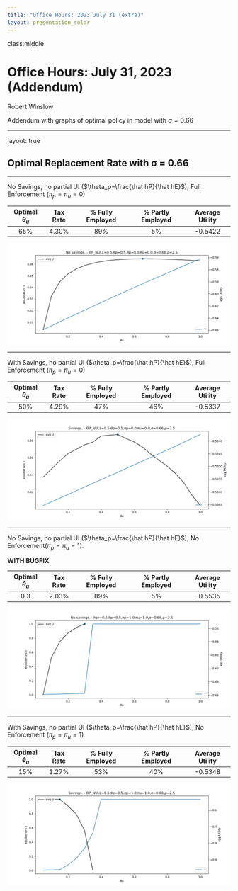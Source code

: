 ```yaml
---
title: "Office Hours: 2023 July 31 (extra)"
layout: presentation_solar
---
```



class:middle


# Office Hours: July 31, 2023 (Addendum)

Robert Winslow

Addendum with graphs of optimal policy in model with $\sigma=0.66$





















---

layout: true

## Optimal Replacement Rate with σ = 0.66

---

No Savings, no partial UI ($\theta_p=\frac{\hat hP}{\hat hE}$), Full Enforcement ($\pi_p=\pi_u=0$)

| Optimal $\theta_u$ | Tax Rate | % Fully Employed | % Partly Employed | Average Utility |
|:------------------:|:--------:|:----------------:|:-----------------:|:---------------:|
| 65% | 4.30% | 89% | 5% | -0.5422 |

<img src="img/2023july31/No savings. - θp=0.5,πp=0.0,πu=0.0,σ=0.66,ρ=2.5.png" style="max-width:100%;">

---










With Savings, no partial UI ($\theta_p=\frac{\hat hP}{\hat hE}$), Full Enforcement ($\pi_p=\pi_u=0$)

| Optimal $\theta_u$ | Tax Rate | % Fully Employed | % Partly Employed | Average Utility |
|:------------------:|:--------:|:----------------:|:-----------------:|:---------------:|
| 50% | 4.29% | 47% | 46% | -0.5337 |

<img src="img/2023july31/Savings. - θp=0.5,πp=0.0,πu=0.0,σ=0.66,ρ=2.5.png" style="max-width:100%;">

---













No Savings, no partial UI ($\theta_p=\frac{\hat hP}{\hat hE}$), No Enforcement($\pi_p=\pi_u=1$).

**WITH BUGFIX**

| Optimal $\theta_u$ | Tax Rate | % Fully Employed | % Partly Employed | Average Utility |
|:------------------:|:--------:|:----------------:|:-----------------:|:---------------:|
| 0.3 | 2.03% | 89% | 5% | -0.5535 |

<img src="img/2023july31/No savings. - hpr=0.5,θp=0.5,πp=1.0,πu=1.0,σ=0.66,ρ=2.5.png" style="max-width:100%;">

<!--
No Savings, no partial UI ($\theta_p=\frac{\hat hP}{\hat hE}$), No Enforcement($\pi_p=\pi_u=1$)

| Optimal $\theta_u$ | Tax Rate | % Fully Employed | % Partly Employed | Average Utility |
|:------------------:|:--------:|:----------------:|:-----------------:|:---------------:|
| 65% | 4.30% | 89% | 5% | -0.5422 |

<img src="img/2023july31/No savings. - θp=0.5,πp=1.0,πu=1.0,σ=0.66,ρ=2.5.png" style="max-width:100%;">

(On a third look at these results, 
I agree it is confusing that anyone is choosing partial employment over unemployment.
I will check for bugs again.)
-->

---














With Savings, no partial UI ($\theta_p=\frac{\hat hP}{\hat hE}$), No Enforcement ($\pi_p=\pi_u=1$)

| Optimal $\theta_u$ | Tax Rate | % Fully Employed | % Partly Employed | Average Utility |
|:------------------:|:--------:|:----------------:|:-----------------:|:---------------:|
| 15% | 1.27% | 53% | 40% | -0.5348 |

<img src="img/2023july31/Savings. - θp=0.5,πp=1.0,πu=1.0,σ=0.66,ρ=2.5.png" style="max-width:100%;">













